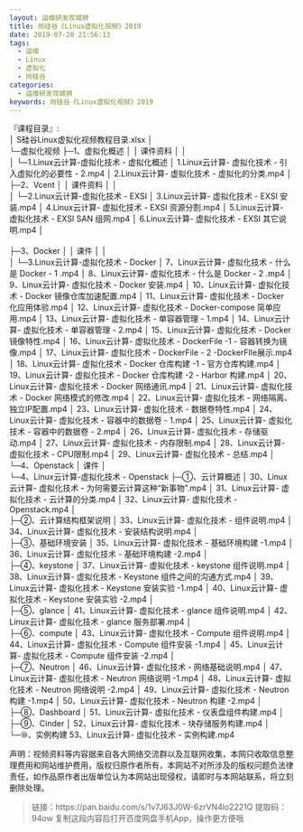 ```yaml
---
layout: 运维研发攻城狮
title: 尚硅谷《Linux虚拟化视频》2019
date: 2019-07-20 21:56:13
tags:
  - 运维
  - Linux
  - 虚拟化
  - 尚硅谷
categories:
  - 运维研发攻城狮
keywords: 尚硅谷《Linux虚拟化视频》2019
---
```

『课程目录』:  
│  S硅谷Linux虚拟化视频教程目录.xlsx
│  
└─虚拟化视频
    ├─1、虚拟化概述
    │  │  课件资料
    │  │  
    │  └─1.Linux云计算-虚拟化技术 - 虚拟化概述
    │          1.Linux云计算- 虚拟化技术 - 引入虚拟化的必要性 - 2.mp4
    │          2.Linux云计算- 虚拟化技术 - 虚拟化的分类.mp4
    │          
    ├─2、Vcent
    │  │  课件资料
    │  │  
    │  └─2.Linux云计算-虚拟化技术 - EXSI
    │          3.Linux云计算- 虚拟化技术 - EXSI 安装.mp4
    │          4.Linux云计算- 虚拟化技术 - EXSI 资源分割.mp4
    │          5.Linux云计算- 虚拟化技术 - EXSI  SAN 组网.mp4
    │          6.Linux云计算- 虚拟化技术 - EXSI  其它说明.mp4
    │  
    <!-- more -->         
    ├─3、Docker
    │  │  课件
    │  │  
    │  └─3.Linux云计算-虚拟化技术 - Docker
    │          7、Linux云计算- 虚拟化技术 - 什么是 Docker - 1 .mp4
    │          8、Linux云计算- 虚拟化技术 - 什么是 Docker - 2 .mp4
    │          9、Linux云计算- 虚拟化技术 - Docker 安装.mp4
    │          10、Linux云计算- 虚拟化技术 - Docker 镜像仓库加速配置.mp4
    │          11、Linux云计算- 虚拟化技术 - Docker 化应用体验.mp4
    │          12、Linux云计算- 虚拟化技术 - Docker-compose 简单应用.mp4
    │          13、Linux云计算- 虚拟化技术 - 单容器管理 -  1.mp4
    │          14、Linux云计算- 虚拟化技术 - 单容器管理 - 2.mp4
    │          15、Linux云计算- 虚拟化技术 - Docker 镜像特性.mp4
    │          16、Linux云计算- 虚拟化技术 - DockerFile -1 -  容器转换为镜像.mp4
    │          17、Linux云计算- 虚拟化技术 - DockerFile - 2 -DockerFIle展示.mp4
    │          18、Linux云计算- 虚拟化技术 - Docker 仓库构建 -1 - 官方仓库构建.mp4
    │          19、Linux云计算- 虚拟化技术 - Docker 仓库构建 -2 - Harbor 构建.mp4
    │          20、Linux云计算- 虚拟化技术 - Docker 网络通讯.mp4
    │          21、Linux云计算- 虚拟化技术 - Docker 网络模式的修改.mp4
    │          22、Linux云计算- 虚拟化技术 - 网络隔离、独立IP配置.mp4
    │          23、Linux云计算- 虚拟化技术 - 数据卷特性.mp4
    │          24、Linux云计算- 虚拟化技术 - 容器中的数据卷 - 1.mp4
    │          25、Linux云计算- 虚拟化技术 - 容器中的数据卷 - 2.mp4
    │          26、Linux云计算- 虚拟化技术 - 存储驱动.mp4
    │          27、Linux云计算- 虚拟化技术 - 内存限制.mp4
    │          28、Linux云计算- 虚拟化技术 - CPU限制.mp4
    │          29、Linux云计算- 虚拟化技术 - 总结.mp4
    │          
    └─4、Openstack
        │  课件
        │  
        └─4、Linux云计算-虚拟化技术 - Openstack
            ├─①、云计算概述
            │      30、Linux云计算- 虚拟化技术 - 为何需要云计算这种“新事物”.mp4
            │      31、Linux云计算- 虚拟化技术 - 云计算的分类.mp4
            │      32、Linux云计算- 虚拟化技术 - Openstack.mp4
            │      
            ├─②、云计算结构框架说明
            │      33、Linux云计算- 虚拟化技术 - 组件说明.mp4
            │      34、Linux云计算- 虚拟化技术 - 安装结构说明.mp4
            │      
            ├─③、基础环境安装
            │      35、Linux云计算- 虚拟化技术 - 基础环境构建 -1.mp4
            │      36、Linux云计算- 虚拟化技术 - 基础环境构建 -2.mp4
            │      
            ├─④、keystone
            │      37、Linux云计算- 虚拟化技术 - keystone 组件说明.mp4
            │      38、Linux云计算- 虚拟化技术 - Keystone 组件之间的沟通方式.mp4
            │      39、Linux云计算- 虚拟化技术 - Keystone 安装实验 -1.mp4
            │      40、Linux云计算- 虚拟化技术 - Keystone 安装实验 -2.mp4
            │      
            ├─⑤、glance
            │      41、Linux云计算- 虚拟化技术 - glance 组件说明.mp4
            │      42、Linux云计算- 虚拟化技术 - glance 服务部署.mp4
            │      
            ├─⑥、compute
            │      43、Linux云计算- 虚拟化技术 - Compute 组件说明.mp4
            │      44、Linux云计算- 虚拟化技术 - Compute 组件安装 -1.mp4
            │      45、Linux云计算- 虚拟化技术 - Compute 组件安装 -2.mp4
            │      
            ├─⑦、Neutron
            │      46、Linux云计算- 虚拟化技术 - 网络基础说明.mp4
            │      47、Linux云计算- 虚拟化技术 - Neutron 网络说明 -1.mp4
            │      48、Linux云计算- 虚拟化技术 - Neutron 网络说明 -2.mp4
            │      49、Linux云计算- 虚拟化技术 - Neutron 构建 -1.mp4
            │      50、Linux云计算- 虚拟化技术 - Neutron 构建 -2.mp4
            │      
            ├─⑧、Dashboard
            │      51、Linux云计算- 虚拟化技术 - 仪表盘组件构建.mp4
            │      
            ├─⑨、Cinder
            │      52、Linux云计算- 虚拟化技术 - 块存储服务构建.mp4
            │      
            └─⑩、实例构建
                    53、Linux云计算- 虚拟化技术 - 实例构建.mp4


<div class="post-copyright">
    <div class="post-copyright__author">
      <span class="post-copyright-meta">声明：视频资料等内容据来自各大网络交流群以及互联网收集，本网只收取信息整理费用和网站维护费用，版权归原作者所有，本网站不对所涉及的版权问题负法律责任，如作品原作者出版单位认为本网站出现侵权，请即时与本网站联系，将立刻删除处理。 </span>
    </div>
</div>

<blockquote class="blockquote-center">
链接：https://pan.baidu.com/s/1v7J63J0W-6zrVN4lo2221Q 
提取码：94ow 
复制这段内容后打开百度网盘手机App，操作更方便哦
</blockquote>

